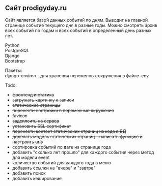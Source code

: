 ## Сайт prodigyday.ru  

Сайт является базой данных событий по дням. Выводит на главной странице событие текущего дня в разные годы. Можно смотреть архив всех событий по годам и всех событий в определенный день разных лет.  

Python  
PostgreSQL  
Django  
Bootstrap  

Пакеты:  
django-environ - для хранения переменных окружения в файле .env

Todo:  
- ~~фронтенд и статика~~  
- ~~загружать картинку к записи~~  
- ~~статические страницы~~  
- ~~перенести настройки в переменные окружения~~   
- ~~favicon~~  
- ~~задеплоить на сервер~~   
- ~~установить SSL сертификат~~  
- ~~перенести контент статических страниц из кода в БД~~
- ~~доделать модель статических страниц - написать функцию и настроить urls~~    
- сортировка событий по дате на странице года   
- добавить "сколько лет прошло" для каждого события через метод для модели event
- количество событий для каждого года в меню     
- добавить ссылки на "вчера" и "завтра"  
- добавить поиск  
- добавить кеширование  
